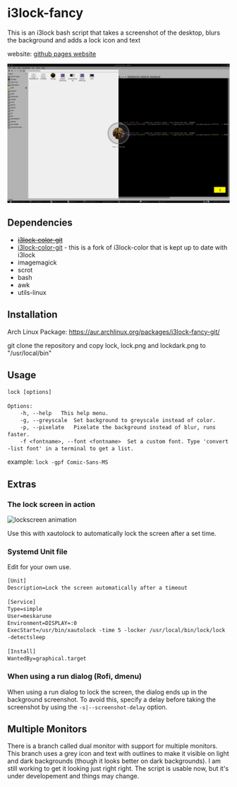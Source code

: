 i3lock-fancy
============

This is an i3lock bash script that takes a screenshot of the desktop, blurs the background and adds a lock icon and text

website: [github pages website](http://meskarune.github.io/i3lock-fancy/)

![screen shot of lockscreen](https://raw.githubusercontent.com/meskarune/i3lock-fancy/master/screenshot.png)

Dependencies
------------
* <s>[i3lock-color-git](https://github.com/eBrnd/i3lock-color)</s>
* [i3lock-color-git](https://github.com/Arcaena/i3lock-color) - this is a fork of i3lock-color that is kept up to date with i3lock
* imagemagick
* scrot
* bash
* awk
* utils-linux

Installation
------------
Arch Linux Package: https://aur.archlinux.org/packages/i3lock-fancy-git/

git clone the repository and copy lock, lock.png and lockdark.png to
"/usr/local/bin"

Usage
-----

    lock [options]

    Options:
        -h, --help   This help menu.
        -g, --greyscale  Set background to greyscale instead of color.
        -p, --pixelate   Pixelate the background instead of blur, runs faster.
        -f <fontname>, --font <fontname>  Set a custom font. Type 'convert -list font' in a terminal to get a list.

example: ```lock -gpf Comic-Sans-MS```

Extras
------

### The lock screen in action

![lockscreen animation](https://raw.githubusercontent.com/meskarune/i3lock-fancy/master/action.gif)

Use this with xautolock to automatically lock the screen after a set time.

### Systemd Unit file

Edit for your own use.

    [Unit]
    Description=Lock the screen automatically after a timeout

    [Service]
    Type=simple
    User=meskarune
    Environment=DISPLAY=:0
    ExecStart=/usr/bin/xautolock -time 5 -locker /usr/local/bin/lock/lock -detectsleep

    [Install]
    WantedBy=graphical.target

### When using a run dialog (Rofi, dmenu)
When using a run dialog to lock the screen, the dialog ends up in the
background screenshot. To avoid this, specify a delay before taking the
screenshot by using the `-s|--screenshot-delay` option.

Multiple Monitors
-----------------
There is a branch called dual monitor with support for multiple monitors. This
branch uses a grey icon and text with outlines to make it visible on light and
dark backgrounds (though it looks better on dark backgrounds). I am still
working to get it looking just right right. The script is usable now, but it's
under developement and things may change.

